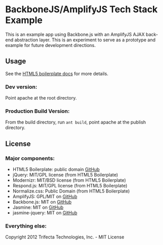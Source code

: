# BackboneJS/AmplifyJS Tech Stack Example

This is an example app using Backbone.js with an AmplifyJS AJAX back-end abstraction layer.  This is an 
experiment to serve as a prototype and example for future development directions.

## Usage

See the [HTML5 boilerplate docs](http://html5boilerplate.com/docs/) for more details.

### Dev version:

Point apache at the root directory.

### Production Build Version:

From the build directory, run `ant build`, point apache at the publish directory. 

## License

### Major components:

* HTML5 Boilerplate: public domain [GitHub](http://github.com/h5bp/html5-boilerplate)
* jQuery: MIT/GPL license (from HTML5 Boilerplate)
* Modernizr: MIT/BSD license (from HTML5 Boilerplate)
* Respond.js: MIT/GPL license (from HTML5 Boilerplate)
* Normalize.css: Public Domain (from HTML5 Boilerplate)
* AmplifyJS: GPL/MIT on [GitHub](https://github.com/appendto/amplify)
* Backbone.js: MIT on [GitHub](https://github.com/documentcloud/backbone)
* Jasmine: MIT on [GitHub](https://github.com/pivotal/jasmine)
* jasmine-jquery: MIT on [GitHub](https://github.com/velesin/jasmine-jquery)

### Everything else:

Copyright 2012 Trifecta Technologies, Inc. - MIT License
